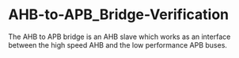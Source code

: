 # AHB-to-APB_Bridge-Verification
The AHB to APB bridge is an AHB slave which works as an interface between the high speed AHB and the low performance APB buses.
